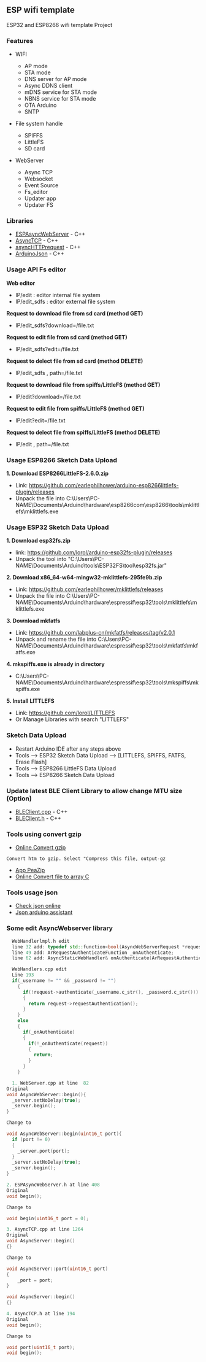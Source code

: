 ## ESP wifi template
ESP32 and ESP8266 wifi template Project

### Features
- WIFI
  - AP mode
  - STA mode
  - DNS server for AP mode
  - Async DDNS client
  - mDNS service for STA mode
  - NBNS service for STA mode
  - OTA Arduino
  - SNTP

- File system handle
  - SPIFFS
  - LittleFS
  - SD card

- WebServer
  - Async TCP
  - Websocket
  - Event Source
  - Fs_editor
  - Updater app
  - Updater FS

### Libraries
- [ESPAsyncWebServer](https://github.com/TienHuyIoT/ESPAsyncWebServer/tree/feature/update_webserver_port) - C++
- [AsyncTCP](https://github.com/TienHuyIoT/AsyncTCP/tree/feature/update_tcp_port) - C++
- [asyncHTTPrequest](https://github.com/boblemaire/asyncHTTPrequest) - C++
- [ArduinoJson](https://github.com/bblanchon/ArduinoJson/tree/5.x) - C++


### Usage API Fs editor
**Web editor**
  - IP/edit : editor internal file system
  - IP/edit_sdfs : editor external file system

**Request to download file from sd card (method GET)**
  - IP/edit_sdfs?download=/file.txt

**Request to edit file from sd card (method GET)**
  - IP/edit_sdfs?edit=/file.txt

**Request to delect file from sd card (method DELETE)**
  - IP/edit_sdfs , path=/file.txt

**Request to download file from spiffs/LittleFS (method GET)**
  - IP/edit?download=/file.txt

**Request to edit file from spiffs/LittleFS (method GET)**
  - IP/edit?edit=/file.txt

**Request to delect file from spiffs/LittleFS (method DELETE)**
  - IP/edit , path=/file.txt

### Usage ESP8266 Sketch Data Upload
**1. Download ESP8266LittleFS-2.6.0.zip**
  - Link: https://github.com/earlephilhower/arduino-esp8266littlefs-plugin/releases
  - Unpack the file into C:\Users\PC-NAME\Documents\Arduino\hardware\esp8266com\esp8266\tools\mklittlefs\mklittlefs.exe

### Usage ESP32 Sketch Data Upload
**1. Download esp32fs.zip**
  - link: https://github.com/lorol/arduino-esp32fs-plugin/releases
  - Unpack the tool into "C:\Users\PC-NAME\Documents\Arduino\tools\ESP32FS\tool\esp32fs.jar"

**2. Download x86_64-w64-mingw32-mklittlefs-295fe9b.zip**
  - Link: https://github.com/earlephilhower/mklittlefs/releases
  - Unpack the file into C:\Users\PC-NAME\Documents\Arduino\hardware\espressif\esp32\tools\mklittlefs\mklittlefs.exe

**3. Download mkfatfs**
  - Link: https://github.com/labplus-cn/mkfatfs/releases/tag/v2.0.1
  - Unpack and rename the file into C:\Users\PC-NAME\Documents\Arduino\hardware\espressif\esp32\tools\mkfatfs\mkfatfs.exe

**4. mkspiffs.exe is already in directory**
  - C:\Users\PC-NAME\Documents\Arduino\hardware\espressif\esp32\tools\mkspiffs\mkspiffs.exe

**5. Install LITTLEFS**
  - Link: https://github.com/lorol/LITTLEFS
  - Or Manage Libraries with search "LITTLEFS"

### Sketch Data Upload
  - Restart Arduino IDE after any steps above
  - Tools --> ESP32 Sketch Data Upload --> [LITTLEFS, SPIFFS, FATFS, Erase Flash]
  - Tools --> ESP8266 LittleFS Data Upload
  - Tools --> ESP8266 Sketch Data Upload

### Update latest BLE Client Library to allow change MTU size (Option)
- [BLEClient.cpp](https://github.com/espressif/arduino-esp32/blob/master/libraries/BLE/src/BLEClient.cpp) - C++
- [BLEClient.h](https://github.com/espressif/arduino-esp32/blob/master/libraries/BLE/src/BLEClient.h) - C++

### Tools using convert gzip
- [Online Convert gzip](https://online-converting.com/archives/convert-to-gzip/)
```
Convert htm to gzip. Select "Compress this file, output-gz
```
- [App PeaZip](https://peazip.github.io/index.html)
- [Online Convert file to array C](http://tomeko.net/online_tools/file_to_hex.php?lang=en)

### Tools usage json
- [Check json online](http://json.parser.online.fr/)
- [Json arduino assistant](https://arduinojson.org/v5/assistant/)

### Some edit AsyncWebserver library
```C++
  WebHandlerlmpl.h edit
  line 32 add: typedef std::function<bool(AsyncWebServerRequest *request)> ArRequestAuthenticateFunction;
  line 49 add: ArRequestAuthenticateFunction _onAuthenticate;
  line 62 add: AsyncStaticWebHandler& onAuthenticate(ArRequestAuthenticateFunction fn) {_onAuthenticate = fn; return *this;}

  WebHandlers.cpp edit
  Line 193
  if(_username != "" && _password != "")
    {
      if(!request->authenticate(_username.c_str(), _password.c_str()))
      {
        return request->requestAuthentication();
      } 
    }     
    else
    {
      if(_onAuthenticate)
      {
        if(!_onAuthenticate(request))
        {
          return;
        }
      }
    }

  1. WebServer.cpp at line  82
Original
void AsyncWebServer::begin(){
  _server.setNoDelay(true);  
  _server.begin();
}

Change to

void AsyncWebServer::begin(uint16_t port){
  if (port != 0)
  {
    _server.port(port);
  }
  _server.setNoDelay(true);  
  _server.begin();
}

2. ESPAsyncWebServer.h at line 408
Original
void begin();

Change to

void begin(uint16_t port = 0);

3. AsyncTCP.cpp at line 1264
Original
void AsyncServer::begin()
{}

Change to

void AsyncServer::port(uint16_t port)
{
    _port = port;
}

void AsyncServer::begin()
{}

4. AsyncTCP.h at line 194
Original
void begin();

Change to

void port(uint16_t port);
void begin();
```